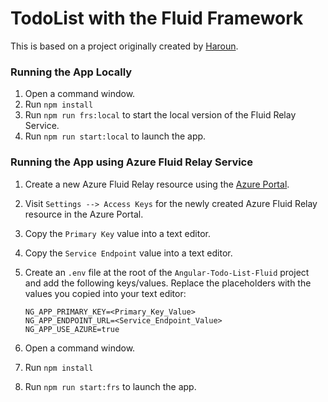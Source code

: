 # TodoList with the Fluid Framework

This is based on a project originally created by [Haroun](https://github.com/harounchebbi/angular-to-do-list-with-drag-drop).

### Running the App Locally
1. Open a command window.
1. Run `npm install`
1. Run `npm run frs:local` to start the local version of the Fluid Relay Service.
1. Run `npm run start:local` to launch the app.

### Running the App using Azure Fluid Relay Service
1. Create a new Azure Fluid Relay resource using the [Azure Portal](https://portal.azure.com).
1. Visit `Settings --> Access Keys` for the newly created Azure Fluid Relay resource in the Azure Portal.
1. Copy the `Primary Key` value into a text editor.
1. Copy the `Service Endpoint` value into a text editor.
1. Create an `.env` file at the root of the `Angular-Todo-List-Fluid` project and add the following keys/values. Replace the placeholders with the values you copied into your text editor:

    ```
    NG_APP_PRIMARY_KEY=<Primary_Key_Value>
    NG_APP_ENDPOINT_URL=<Service_Endpoint_Value>
    NG_APP_USE_AZURE=true
    ```
1. Open a command window.
1. Run `npm install`
1. Run `npm run start:frs` to launch the app.



